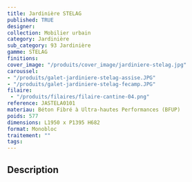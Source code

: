 ```yaml
---
title: Jardinière STELAG
published: TRUE
designer: 
collection: Mobilier urbain
category: Jardinière
sub_category: 93 Jardinière
gamme: STELAG
finitions: 
cover_image: "/produits/cover_image/jardiniere-stelag.jpg"
caroussel: 
- "/produits/galet-jardiniere-stelag-assise.JPG"
- "/produits/galet-jardiniere-stelag-fecamp.JPG"
filaire: 
 - "/produits/filaires/filaire-cantine-04.png"
reference: JASTELA0101
materiau: Béton Fibré à Ultra-hautes Performances (BFUP)
poids: 577
dimensions: L1950 x P1395 H682
format: Monobloc
traitement: ""
tags: 
---
```


## Description
